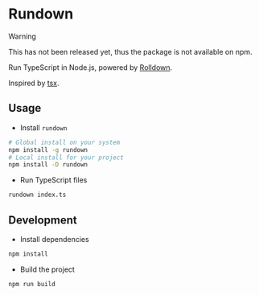 # Rundown

> [!WARNING]
> This has not been released yet, thus the package is not available on npm.

Run TypeScript in Node.js, powered by [Rolldown](https://rolldown.rs/).

Inspired by [tsx](https://tsx.is/).

## Usage

- Install `rundown`

```bash
# Global install on your system
npm install -g rundown
# Local install for your project
npm install -D rundown
```

- Run TypeScript files

```bash
rundown index.ts
```

## Development

- Install dependencies

```bash
npm install
```

- Build the project

```bash
npm run build
```
